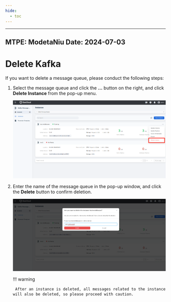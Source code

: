 ```yaml
---
hide:
  - toc
---
```


---
MTPE: ModetaNiu
Date: 2024-07-03
---

# Delete Kafka

If you want to delete a message queue, please conduct the following steps:

1. Select the message queue and click the __...__ button on the right, and click __Delete Instance__ from the pop-up menu.

    ![Click the botton](../images/delete01.png)

2. Enter the name of the message queue in the pop-up window, and click the __Delete__ button to confirm deletion.

    ![Delete](../images/delete02.png)

    !!! warning

        After an instance is deleted, all messages related to the instance will also be deleted, so please proceed with caution.